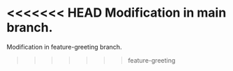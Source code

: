 <<<<<<< HEAD
Modification in main branch.
=======
Modification in feature-greeting branch.
>>>>>>> feature-greeting
